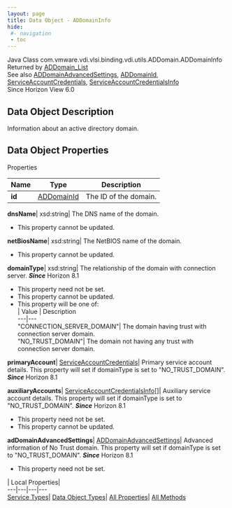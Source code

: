 ```yaml
---
layout: page
title: Data Object - ADDomainInfo
hide:
 #- navigation
 - toc
---
```






Java Class
    com.vmware.vdi.vlsi.binding.vdi.utils.ADDomain.ADDomainInfo  
Returned by
     [ADDomain_List](vdi.utils.ADDomain.md#list)  
See also
     [ADDomainAdvancedSettings](vdi.utils.ADDomain.ADDomainAdvancedSettings.md), [ADDomainId](vdi.entity.ADDomainId.md), [ServiceAccountCredentials](vdi.utils.ADDomain.ServiceAccountCredentials.md), [ServiceAccountCredentialsInfo](vdi.utils.ADDomain.ServiceAccountCredentialsInfo.md)  
Since 
    Horizon View 6.0

## Data Object Description 

Information about an active directory domain. 

## Data Object Properties

Properties

Name |  Type |  Description   
---|---|---  
**id**| [ADDomainId](vdi.entity.ADDomainId.md)|  The ID of the domain.   
  
**dnsName**|  xsd:string|  The DNS name of the domain.   


 * This property cannot be updated.

  
**netBiosName**|  xsd:string|  The NetBIOS name of the domain.   


 * This property cannot be updated.

  
**domainType**|  xsd:string|  The relationship of the domain with connection server.  **_Since_** Horizon 8.1  


 * This property need not be set.
 * This property cannot be updated.
  * This property will be one of:  
|  Value |  Description   
---|---  
"CONNECTION_SERVER_DOMAIN"| The domain having trust with connection server domain.  
"NO_TRUST_DOMAIN"| The domain not having any trust with connection server domain.  

  
**primaryAccount**| [ServiceAccountCredentials](vdi.utils.ADDomain.ServiceAccountCredentials.md)|  Primary service account details. This property will set if domainType is set to "NO_TRUST_DOMAIN".  **_Since_** Horizon 8.1  
  
**auxiliaryAccounts**| [ServiceAccountCredentialsInfo[]](vdi.utils.ADDomain.ServiceAccountCredentialsInfo.md)|  Auxiliary service account details. This property will set if domainType is set to "NO_TRUST_DOMAIN".  **_Since_** Horizon 8.1  


 * This property need not be set.
 * This property cannot be updated.

  
**adDomainAdvancedSettings**| [ADDomainAdvancedSettings](vdi.utils.ADDomain.ADDomainAdvancedSettings.md)|  Advanced information of No Trust domain. This property will set if domainType is set to "NO_TRUST_DOMAIN".  **_Since_** Horizon 8.1  


 * This property need not be set.

  
  
  
 | Local Properties|   
---|---|---|---  
[Service Types](index-mo_types.md)| [Data Object Types](index-do_types.md)| [All Properties](index-properties.md)| [All Methods](index-methods.md)  
  
  

